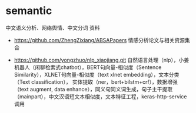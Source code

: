 semantic
========

中文语义分析、网络舆情、中文分词 资料



- https://github.com/ZhengZixiang/ABSAPapers 情感分析论文与相关资源集合

- https://github.com/yongzhuo/nlp_xiaojiang.git 自然语言处理（nlp），小姜机器人（闲聊检索式chatbot），BERT句向量-相似度（Sentence Similarity），XLNET句向量-相似度（text xlnet embedding），文本分类（Text classification）， 实体提取（ner，bert+bilstm+crf），数据增强（text augment, data enhance），同义句同义词生成，句子主干提取（mainpart），中文汉语短文本相似度，文本特征工程，keras-http-service调用
